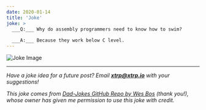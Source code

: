 ```yaml
---
date: 2020-01-14
title: 'Joke'
joke: >
  ___Q:___ Why do assembly programmers need to know how to swim?
  
  ___A:___ Because they work below C level.
---
```


![Joke Image](https://private.xtrp.io/projects/DailyDeveloperJokes/public_image_server/images/5e1259823aa3b.png)

---
*Have a joke idea for a future post? Email ___[xtrp@xtrp.io](mailto:xtrp@xtrp.io)___ with your suggestions!*

*This joke comes from [Dad-Jokes GitHub Repo by Wes Bos](https://github.com/wesbos/dad-jokes) (thank you!), whose owner has given me permission to use this joke with credit.*

<!-- 
Joke text:
___Q:___ Why do assembly programmers need to know how to swim?

___A:___ Because they work below C level.
 -->


